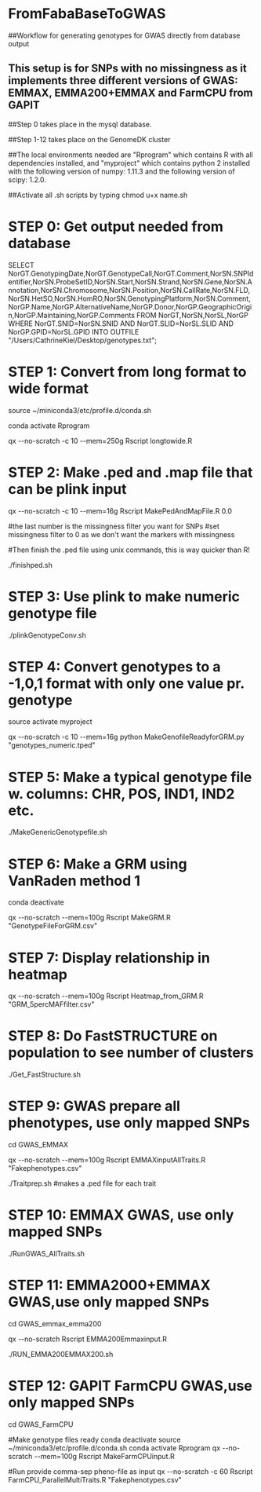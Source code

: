 # FromFabaBaseToGWAS

##Workflow for generating genotypes for GWAS directly from database output
## This setup is for SNPs with no missingness as it implements three different versions of GWAS: EMMAX, EMMA200+EMMAX and FarmCPU from GAPIT

##Step 0 takes place in the mysql database.

##Step 1-12 takes place on the GenomeDK cluster

##The local environments needed are "Rprogram" which contains R with all dependencies installed, and "myproject" which contains python 2 installed with the following version of numpy: 1.11.3 and the following version of scipy: 1.2.0.

##Activate all .sh scripts by typing chmod u+x name.sh 

# STEP 0: Get output needed from database				       
SELECT NorGT.GenotypingDate,NorGT.GenotypeCall,NorGT.Comment,NorSN.SNPIdentifier,NorSN.ProbeSetID,NorSN.Start,NorSN.Strand,NorSN.Gene,NorSN.Annotation,NorSN.Chromosome,NorSN.Position,NorSN.CallRate,NorSN.FLD,NorSN.HetSO,NorSN.HomRO,NorSN.GenotypingPlatform,NorSN.Comment,NorGP.Name,NorGP.AlternativeName,NorGP.Donor,NorGP.GeographicOrigin,NorGP.Maintaining,NorGP.Comments
FROM NorGT,NorSN,NorSL,NorGP
WHERE NorGT.SNID=NorSN.SNID
AND NorGT.SLID=NorSL.SLID
AND NorGP.GPID=NorSL.GPID
INTO OUTFILE "/Users/CathrineKiel/Desktop/genotypes.txt";


# STEP 1: Convert from long format to wide format

source ~/miniconda3/etc/profile.d/conda.sh

conda activate Rprogram

qx --no-scratch -c 10 --mem=250g Rscript longtowide.R 


# STEP 2: Make .ped and .map file that can be plink input

qx --no-scratch -c 10 --mem=16g Rscript MakePedAndMapFile.R 0.0 

#the last number is the missingness filter you want for SNPs
#set missingness filter to 0 as we don't want the markers with missingness 

#Then finish the .ped file using unix commands, this is way quicker than R!

./finishped.sh


# STEP 3: Use plink to make numeric genotype file 

./plinkGenotypeConv.sh


# STEP 4: Convert genotypes to a -1,0,1 format with only one value pr. genotype   	

source activate myproject

qx --no-scratch -c 10 --mem=16g python MakeGenofileReadyforGRM.py  "genotypes_numeric.tped"


# STEP 5: Make a typical genotype file w. columns: CHR, POS, IND1, IND2 etc.		             

./MakeGenericGenotypefile.sh


# STEP 6: Make a GRM using VanRaden method 1 

conda deactivate

qx --no-scratch --mem=100g Rscript MakeGRM.R "GenotypeFileForGRM.csv"

# STEP 7: Display relationship in heatmap		

qx --no-scratch --mem=100g Rscript Heatmap_from_GRM.R "GRM_5percMAFfilter.csv"


# STEP 8: Do FastSTRUCTURE on population to see number of clusters

./Get_FastStructure.sh

# STEP 9: GWAS prepare all phenotypes, use only mapped SNPs

cd GWAS_EMMAX

qx --no-scratch --mem=100g Rscript EMMAXinputAllTraits.R "Fakephenotypes.csv"

./Traitprep.sh #makes a .ped file for each trait

# STEP 10: EMMAX GWAS, use only mapped SNPs

./RunGWAS_AllTraits.sh   

# STEP 11: EMMA2000+EMMAX GWAS,use only mapped SNPs

cd GWAS_emmax_emma200

qx --no-scratch Rscript EMMA200Emmaxinput.R

./RUN_EMMA200EMMAX200.sh

# STEP 12: GAPIT FarmCPU GWAS,use only mapped SNPs

cd GWAS_FarmCPU

#Make genotype files ready
conda deactivate 
source ~/miniconda3/etc/profile.d/conda.sh
conda activate Rprogram
qx --no-scratch --mem=100g Rscript MakeFarmCPUinput.R 

#Run provide comma-sep pheno-file as input
qx --no-scratch -c 60 Rscript FarmCPU_ParallelMultiTraits.R "Fakephenotypes.csv"

